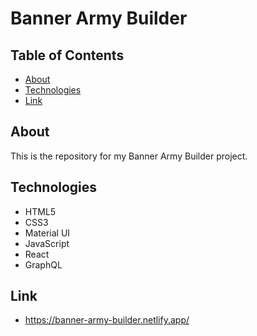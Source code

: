 # Banner Army Builder

## Table of Contents

- [About](#about)
- [Technologies](#technologies)
- [Link](#link)

## About

This is the repository for my Banner Army Builder project.

## Technologies

- HTML5
- CSS3
- Material UI
- JavaScript
- React
- GraphQL

## Link

- https://banner-army-builder.netlify.app/
